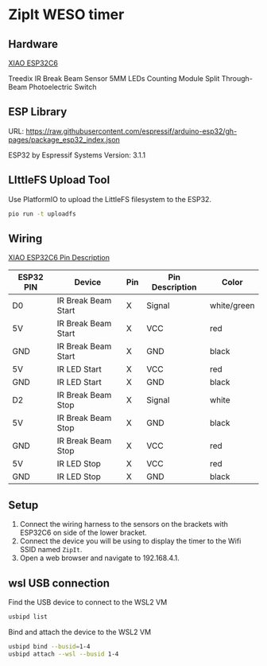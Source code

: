 # ZipIt WESO timer 

## Hardware

[XIAO ESP32C6](https://wiki.seeedstudio.com/xiao_esp32c6_getting_started/)

Treedix IR Break Beam Sensor 5MM LEDs Counting Module Split Through-Beam Photoelectric Switch

## ESP Library
URL: https://raw.githubusercontent.com/espressif/arduino-esp32/gh-pages/package_esp32_index.json

ESP32 by Espressif Systems
Version: 3.1.1

## LIttleFS Upload Tool

Use PlatformIO to upload the LittleFS filesystem to the ESP32.

```bash
pio run -t uploadfs
```

## Wiring

[XIAO ESP32C6 Pin Description](https://wiki.seeedstudio.com/xiao_esp32c6_getting_started/)


ESP32 PIN | Device                | Pin  | Pin Description | Color
----------|-----------------------|------|-----------------| ------
D0        | IR Break Beam Start   | X    | Signal          | white/green
5V        | IR Break Beam Start   | X    | VCC             | red
GND       | IR Break Beam Start   | X    | GND             | black
5V        | IR LED Start          | X    | VCC             | red
GND       | IR LED Start          | X    | GND             | black
D2        | IR Break Beam Stop    | X    | Signal          | white
5V        | IR Break Beam Stop    | X    | GND             | black
GND       | IR Break Beam Stop    | X    | VCC             | red
5V        | IR LED Stop           | X    | VCC             | red
GND       | IR LED Stop           | X    | GND             | black

## Setup

1. Connect the wiring harness to the sensors on the brackets with ESP32C6 on side of the lower bracket.
2. Connect the device you will be using to display the timer to the Wifi SSID named `ZipIt`.
3. Open a web browser and navigate to 192.168.4.1.
 

## wsl USB connection

Find the USB device to connect to the WSL2 VM

```bash
usbipd list
```
Bind and attach the device to the WSL2 VM
```bash
usbipd bind --busid=1-4
usbipd attach --wsl --busid 1-4
```